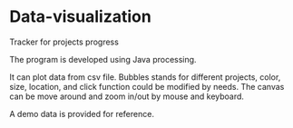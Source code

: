 # Data-visualization
 Tracker for projects progress

 The program is developed using Java processing.

 It can plot data from csv file. Bubbles stands for different projects, color, size, location, and click function could be modified by needs. The canvas can be move around and zoom in/out by mouse and keyboard.

 A demo data is provided for reference. 

